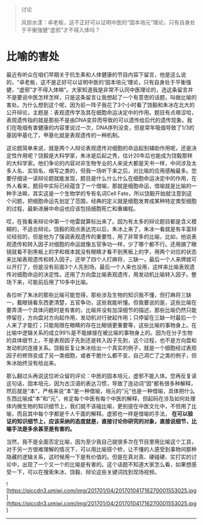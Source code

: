 > 讨论
> 
> 风掠水漾：卓老板，这不正好可以证明中医的“固本培元”理论，只有自身处于平衡强健“虚邪”才不得入体吗？

# 比喻的害处

最近有听众在咱们早期关于抗生素和人体健康的节目内容下留言，他是这么说的，“卓老板，这不是正好可以证明中医的‘固本培元’理论，只有自身处于平衡强健，“虚邪”才不得入体嘛”。大家知道我是非常不认同中医理论的，选这条留言并不是要说中医怎样怎样，只是这条留言让我想起了一个有意思的话题，叫做比喻的害处。为什么想到这个呢，因为前一阵子我花了3个小时看了饶毅和朱冰在北大的公开辩论，主题是：表观遗传学及其在细胞命运决定中的作用。题目有点艰涩哈，表观遗传指的就是那些不是由DNA变异而导致的可以遗传给后代的遗传现象。我们在吸烟有害健康的内容里说过一次，DNA序列没变，但是常年吸烟导致了1/3的基因甲基化了，甲基化就是表观遗传的一种机制。

这论题简单来说，就是两个人辩论表观遗传对细胞的命运起到辅助作用呢，还是决定性作用呢？饶毅是大科学家，朱冰是后起之秀，估计20年后也能成为饶毅那样的大科学家。他们争论的内容对非生物专业的人来说大都是天书一样，中间涉及太多人名、实验名、缩写之类的，但我一场听下来之后，对比喻的应用感触最多。您要仔细读一读辩论题就能发现，题目是什么什么什么在细胞命运决定中的作用，在外人看来，题目中实际已经蕴含了一个借喻，那就是细胞命运，借喻就是比喻的一种手法嘛，其实这是一个生物学的专有名词Cell Fate，所以饶毅开始就注意到这个问题，把细胞命运先划定了范围，经典的定义就是细胞发育成某种特定类型细胞的过程，最新进展中命运也应该包括细胞死亡和重编程。

哎，在我看来辩论中第一个地雷就算标出来了。因为有太多的辩论题目都是含义模糊的，不适合辩论。饶毅的观点表达完以后，朱冰上来了，朱冰一看就是有丰富辩论经验的，但是他为了强调表观遗传的重要性，用了非常多的比喻，比如，他说表观遗传和转入因子对细胞的命运就像五官争功一样，少了哪个都不行。还用摘了眼镜就看不到黑板上的字和根本就没有眼睛才看不到黑板上的字，用两个对应的状态来比喻表观遗传和转入因子。还举了四个人打麻将，三缺一，最后一个人来牌就可以开打了，但是没有前面3个人先到场，最后一个人来也没用，这样来比喻表观遗传对细胞命运的决定性。还用了方向盘比喻表观遗传，用发动机比喻转入因子。整场下来，可能前后用了10多中比喻。

各位听了朱冰的那些比喻可能觉得，那些涉及生物的知识我不懂，但打麻将三缺一，戴眼镜看东西更清楚，五官争功，这些我能听懂。但我要说的是，这些比喻在要弄清一个具体问题时是有害的，比喻并没有加深细节的描述，那些比喻仍然只能停留在，方向盘对方向起作用，发动机对行驶起作用；只停留在三缺一时最后一个人来了才能打；只能局限在眼睛的存在比眼镜更重要等，这些比喻的事物身上。在比喻中逻辑关系的成立99%是不能嫁接在被比喻的事物身上的。因为在分子生物的具体细节上，不是表观因子先到还是转入因子先到，这个过程，也不是方向盘和发动机的连接关系。饶毅反复让朱冰给出一个真实的例子，就是一个细胞经过表观因子的修饰变成了另一类细胞，或者干脆什么都不变，自己凋亡了之类的例子，但朱冰始终没有给出来。

那么翻过头再说这位听众留的评论：中医的固本培元，虚邪不能入体。您再反复读这句话，固本培元，因为古汉语的表达习惯，导致了连动词“固”都有很多种解释，然后就是“本”，严格来说“本”是一种借喻，培元的“元”也是一种借喻，具体把什么东西比喻成“本”和“元”，肯定每个中医有每个中医的解释，但起码在涉及如何处理体内微生物的知识细节上，我们就不该碰比喻，更别提在中医文化中，不但用了比喻，而且其中每个字都是千人千面的解释。虚邪也一样是借喻的手法， **在可以验证的知识细节上，应该采纳的态度就是，直接讨论你研究的对象，直接说细节，比喻手法是多余甚至是有害的。**

当然，我不是全面否定比喻，因为至少我自己就很多次在节目里用比喻这个工具，对于另一方很难理解的情况下，可以用比喻搭个桥，让不懂的人感受到事物间那种隐藏的逻辑关系，这时候用一下是有价值的。但是在真对真、硬碰硬、实打实的讨论中，出现了一个又一个的比喻是有害的。这个话题不知道大家怎么看，如果想感受一下，可以在搜索朱冰、饶毅、辩论这些关键词找到现场视频。

![https://piccdn3.umiwi.com/img/201701/04/201701041716270001553025.jpg](https://piccdn3.umiwi.com/img/201701/04/201701041716270001553025.jpg)

---
